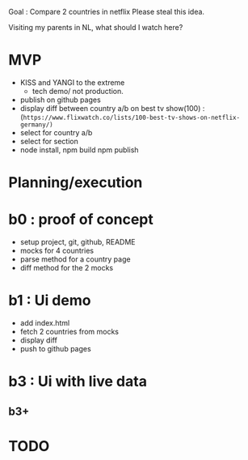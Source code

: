 Goal : Compare 2 countries in netflix
Please steal this idea.

Visiting my parents in NL, what should I watch here?

# MVP

-   KISS and YANGI to the extreme
    -   tech demo/ not production.
-   publish on github pages
-   display diff between country a/b on best tv show(100) : (`https://www.flixwatch.co/lists/100-best-tv-shows-on-netflix-germany/)`
-   select for country a/b
-   select for section
-   node install, npm build npm publish

# Planning/execution

# b0 : proof of concept

-   setup project, git, github, README
-   mocks for 4 countries
-   parse method for a country page
-   diff method for the 2 mocks

# b1 : Ui demo

-   add index.html
-   fetch 2 countries from mocks
-   display diff
-   push to github pages

# b3 : Ui with live data

## b3+

# TODO
